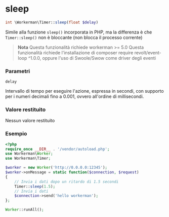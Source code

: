 # sleep
```php
int \Workerman\Timer::sleep(float $delay)
```
Simile alla funzione `sleep()` incorporata in PHP, ma la differenza è che `Timer::sleep()` non è bloccante (non blocca il processo corrente)

> **Nota**
> Questa funzionalità richiede workerman >= 5.0
> Questa funzionalità richiede l'installazione di composer require revolt/event-loop ^1.0.0, oppure l'uso di Swoole/Swow come driver degli eventi


### Parametri
``` delay ```

Intervallo di tempo per eseguire l'azione, espressa in secondi, con supporto per i numeri decimali fino a 0.001, ovvero all'ordine di millisecondi.

### Valore restituito
Nessun valore restituito

### Esempio

```php
<?php
require_once __DIR__ . '/vendor/autoload.php';
use Workerman\Worker;
use Workerman\Timer;

$worker = new Worker('http://0.0.0.0:12345');
$worker->onMessage = static function($connection, $request)
{
    // Invia i dati dopo un ritardo di 1.5 secondi
    Timer::sleep(1.5);
    // Invia i dati
    $connection->send('hello workerman');
};

Worker::runAll();
```
